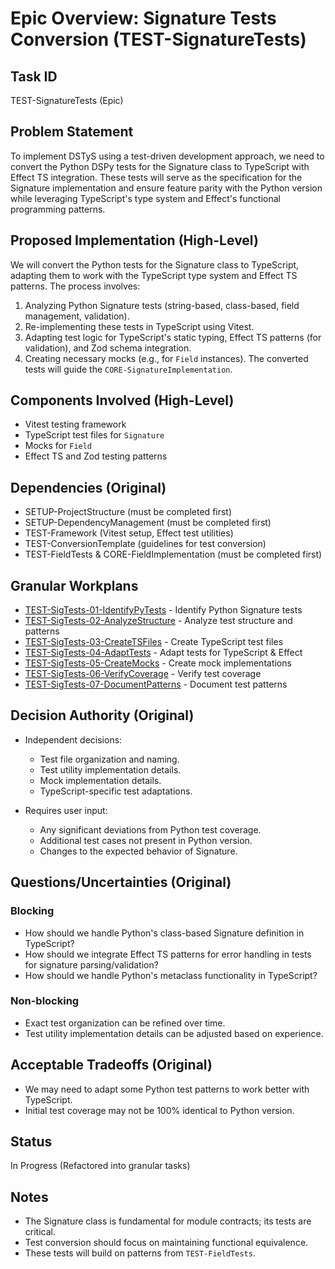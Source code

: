 # Epic Overview: Signature Tests Conversion (TEST-SignatureTests)

## Task ID
TEST-SignatureTests (Epic)

## Problem Statement
To implement DSTyS using a test-driven development approach, we need to convert the Python DSPy tests for the Signature class to TypeScript with Effect TS integration. These tests will serve as the specification for the Signature implementation and ensure feature parity with the Python version while leveraging TypeScript's type system and Effect's functional programming patterns.

## Proposed Implementation (High-Level)
We will convert the Python tests for the Signature class to TypeScript, adapting them to work with the TypeScript type system and Effect TS patterns. The process involves:
1. Analyzing Python Signature tests (string-based, class-based, field management, validation).
2. Re-implementing these tests in TypeScript using Vitest.
3. Adapting test logic for TypeScript's static typing, Effect TS patterns (for validation), and Zod schema integration.
4. Creating necessary mocks (e.g., for `Field` instances).
The converted tests will guide the `CORE-SignatureImplementation`.

## Components Involved (High-Level)
- Vitest testing framework
- TypeScript test files for `Signature`
- Mocks for `Field`
- Effect TS and Zod testing patterns

## Dependencies (Original)
- SETUP-ProjectStructure (must be completed first)
- SETUP-DependencyManagement (must be completed first)
- TEST-Framework (Vitest setup, Effect test utilities)
- TEST-ConversionTemplate (guidelines for test conversion)
- TEST-FieldTests & CORE-FieldImplementation (must be completed first)

## Granular Workplans
- [TEST-SigTests-01-IdentifyPyTests](../../Documentation/Plans/TEST-SigTests-01-IdentifyPyTests.md) - Identify Python Signature tests
- [TEST-SigTests-02-AnalyzeStructure](../../Documentation/Plans/TEST-SigTests-02-AnalyzeStructure.md) - Analyze test structure and patterns
- [TEST-SigTests-03-CreateTSFiles](../../Documentation/Plans/TEST-SigTests-03-CreateTSFiles.md) - Create TypeScript test files
- [TEST-SigTests-04-AdaptTests](../../Documentation/Plans/TEST-SigTests-04-AdaptTests.md) - Adapt tests for TypeScript & Effect
- [TEST-SigTests-05-CreateMocks](../../Documentation/Plans/TEST-SigTests-05-CreateMocks.md) - Create mock implementations
- [TEST-SigTests-06-VerifyCoverage](../../Documentation/Plans/TEST-SigTests-06-VerifyCoverage.md) - Verify test coverage
- [TEST-SigTests-07-DocumentPatterns](../../Documentation/Plans/TEST-SigTests-07-DocumentPatterns.md) - Document test patterns

## Decision Authority (Original)
- Independent decisions:
  - Test file organization and naming.
  - Test utility implementation details.
  - Mock implementation details.
  - TypeScript-specific test adaptations.

- Requires user input:
  - Any significant deviations from Python test coverage.
  - Additional test cases not present in Python version.
  - Changes to the expected behavior of Signature.

## Questions/Uncertainties (Original)

### Blocking
- How should we handle Python's class-based Signature definition in TypeScript?
- How should we integrate Effect TS patterns for error handling in tests for signature parsing/validation?
- How should we handle Python's metaclass functionality in TypeScript?

### Non-blocking
- Exact test organization can be refined over time.
- Test utility implementation details can be adjusted based on experience.

## Acceptable Tradeoffs (Original)
- We may need to adapt some Python test patterns to work better with TypeScript.
- Initial test coverage may not be 100% identical to Python version.

## Status
In Progress (Refactored into granular tasks)

## Notes
- The Signature class is fundamental for module contracts; its tests are critical.
- Test conversion should focus on maintaining functional equivalence.
- These tests will build on patterns from `TEST-FieldTests`.